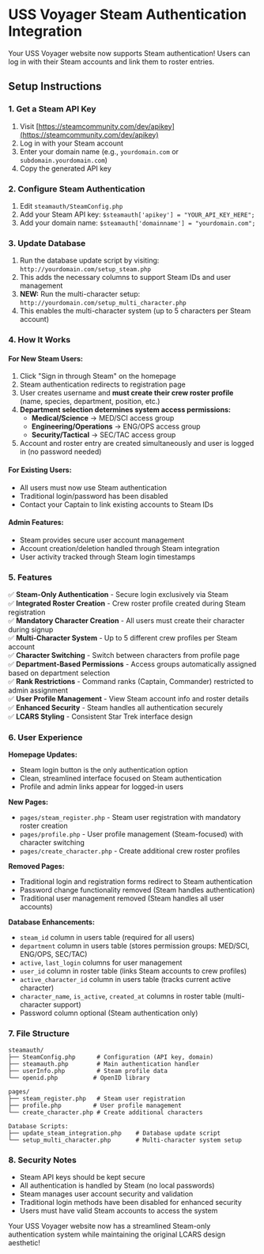 # USS Voyager Steam Authentication Integration

Your USS Voyager website now supports Steam authentication! Users can log in with their Steam accounts and link them to roster entries.

## Setup Instructions

### 1. Get a Steam API Key
1. Visit [https://steamcommunity.com/dev/apikey](https://steamcommunity.com/dev/apikey)
2. Log in with your Steam account
3. Enter your domain name (e.g., `yourdomain.com` or `subdomain.yourdomain.com`)
4. Copy the generated API key

### 2. Configure Steam Authentication
1. Edit `steamauth/SteamConfig.php`
2. Add your Steam API key: `$steamauth['apikey'] = "YOUR_API_KEY_HERE";`
3. Add your domain name: `$steamauth['domainname'] = "yourdomain.com";`

### 3. Update Database
1. Run the database update script by visiting: `http://yourdomain.com/setup_steam.php`
2. This adds the necessary columns to support Steam IDs and user management
3. **NEW:** Run the multi-character setup: `http://yourdomain.com/setup_multi_character.php`
4. This enables the multi-character system (up to 5 characters per Steam account)

### 4. How It Works

#### For New Steam Users:
1. Click "Sign in through Steam" on the homepage
2. Steam authentication redirects to registration page
3. User creates username and **must create their crew roster profile** (name, species, department, position, etc.)
4. **Department selection determines system access permissions:**
   - **Medical/Science** → MED/SCI access group
   - **Engineering/Operations** → ENG/OPS access group  
   - **Security/Tactical** → SEC/TAC access group
5. Account and roster entry are created simultaneously and user is logged in (no password needed)

#### For Existing Users:
- All users must now use Steam authentication
- Traditional login/password has been disabled
- Contact your Captain to link existing accounts to Steam IDs

#### Admin Features:
- Steam provides secure user account management
- Account creation/deletion handled through Steam integration
- User activity tracked through Steam login timestamps

### 5. Features

✅ **Steam-Only Authentication** - Secure login exclusively via Steam  
✅ **Integrated Roster Creation** - Crew roster profile created during Steam registration  
✅ **Mandatory Character Creation** - All users must create their character during signup  
✅ **Multi-Character System** - Up to 5 different crew profiles per Steam account  
✅ **Character Switching** - Switch between characters from profile page  
✅ **Department-Based Permissions** - Access groups automatically assigned based on department selection  
✅ **Rank Restrictions** - Command ranks (Captain, Commander) restricted to admin assignment  
✅ **User Profile Management** - View Steam account info and roster details  
✅ **Enhanced Security** - Steam handles all authentication securely  
✅ **LCARS Styling** - Consistent Star Trek interface design  

### 6. User Experience

**Homepage Updates:**
- Steam login button is the only authentication option
- Clean, streamlined interface focused on Steam authentication
- Profile and admin links appear for logged-in users

**New Pages:**
- `pages/steam_register.php` - Steam user registration with mandatory roster creation
- `pages/profile.php` - User profile management (Steam-focused) with character switching
- `pages/create_character.php` - Create additional crew roster profiles

**Removed Pages:**
- Traditional login and registration forms redirect to Steam authentication
- Password change functionality removed (Steam handles authentication)
- Traditional user management removed (Steam handles all user accounts)

**Database Enhancements:**
- `steam_id` column in users table (required for all users)
- `department` column in users table (stores permission groups: MED/SCI, ENG/OPS, SEC/TAC)
- `active`, `last_login` columns for user management
- `user_id` column in roster table (links Steam accounts to crew profiles)
- `active_character_id` column in users table (tracks current active character)
- `character_name`, `is_active`, `created_at` columns in roster table (multi-character support)
- Password column optional (Steam authentication only)

### 7. File Structure

```
steamauth/
├── SteamConfig.php      # Configuration (API key, domain)
├── steamauth.php        # Main authentication handler
├── userInfo.php         # Steam profile data
└── openid.php          # OpenID library

pages/
├── steam_register.php   # Steam user registration
├── profile.php         # User profile management
└── create_character.php # Create additional characters

Database Scripts:
├── update_steam_integration.php    # Database update script
└── setup_multi_character.php       # Multi-character system setup
```

### 8. Security Notes

- Steam API keys should be kept secure
- All authentication is handled by Steam (no local passwords)
- Steam manages user account security and validation
- Traditional login methods have been disabled for enhanced security
- Users must have valid Steam accounts to access the system

Your USS Voyager website now has a streamlined Steam-only authentication system while maintaining the original LCARS design aesthetic!
